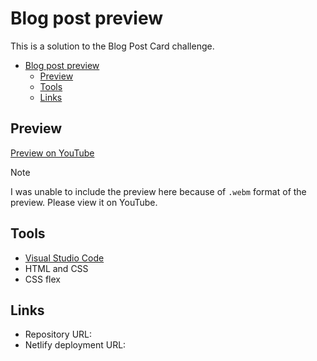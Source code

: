 # Blog post preview

This is a solution to the Blog Post Card challenge.

- [Blog post preview](#blog-post-preview)
  - [Preview](#preview)
  - [Tools](#tools)
  - [Links](#links)

## Preview

[Preview on YouTube](https://youtu.be/SCWQWYPTuUY)

> [!NOTE]
> I was unable to include the preview here because of `.webm` format of the preview. Please view it on YouTube.

## Tools

- [Visual Studio Code](https://code.visualstudio.com)
- HTML and CSS
- CSS flex

## Links

- Repository URL: []()
- Netlify deployment URL: []()
